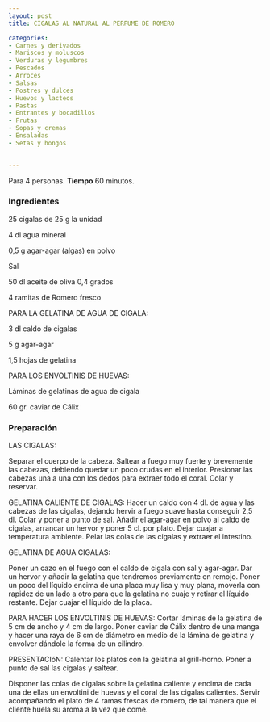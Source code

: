 ```yaml
---
layout: post
title: CIGALAS AL NATURAL AL PERFUME DE ROMERO

categories:
- Carnes y derivados
- Mariscos y moluscos
- Verduras y legumbres
- Pescados
- Arroces
- Salsas
- Postres y dulces
- Huevos y lacteos
- Pastas
- Entrantes y bocadillos
- Frutas
- Sopas y cremas
- Ensaladas
- Setas y hongos
 

---
```


Para 4 personas.
<b>Tiempo</b> 60 minutos.

<h3>Ingredientes</h3>

25 cigalas de 25 g la unidad

4 dl agua mineral

0,5 g agar-agar (algas) en polvo

Sal

50 dl aceite de oliva 0,4 grados

4 ramitas de Romero fresco

PARA LA GELATINA DE AGUA DE CIGALA:

3 dl caldo de cigalas

5 g agar-agar

1,5 hojas de gelatina

PARA LOS ENVOLTINIS DE HUEVAS:

Láminas de gelatinas de agua de cigala

60 gr. caviar de Cálix

<h3>Preparación</h3>

LAS CIGALAS:

Separar el cuerpo de la cabeza. Saltear a fuego muy fuerte y brevemente las cabezas, debiendo quedar un poco crudas en el interior. Presionar las cabezas una a una con los dedos para extraer todo el coral. Colar y reservar.

GELATINA CALIENTE DE CIGALAS: Hacer un caldo con 4 dl. de agua y las cabezas de las cigalas, dejando hervir a fuego suave hasta conseguir 2,5 dl. Colar y poner a punto de sal. Añadir el agar-agar en polvo al caldo de cigalas, arrancar un hervor y poner 5 cl. por plato. Dejar cuajar a temperatura ambiente. Pelar las colas de las cigalas y extraer el intestino.

GELATINA DE AGUA CIGALAS:

Poner un cazo en el fuego con el caldo de cigala con sal y agar-agar. Dar un hervor y añadir la gelatina que tendremos previamente en remojo. Poner un poco del líquido encima de una placa muy lisa y muy plana, moverla con rapidez de un lado a otro para que la gelatina no cuaje y retirar el líquido restante. Dejar cuajar el líquido de la placa.

PARA HACER LOS ENVOLTINIS DE HUEVAS: Cortar láminas de la gelatina de 5 cm de ancho y 4 cm de largo. Poner caviar de Cálix dentro de una manga y hacer una raya de 6 cm de diámetro en medio de la lámina de gelatina y envolver dándole la forma de un cilindro.

PRESENTACIóN: Calentar los platos con la gelatina al grill-horno. Poner a punto de sal las cigalas y saltear.

Disponer las colas de cigalas sobre la gelatina caliente y encima de cada una de ellas un envoltini de huevas y el coral de las cigalas calientes. Servir acompañando el plato de 4 ramas frescas de romero, de tal manera que el cliente huela su aroma a la vez que come.


